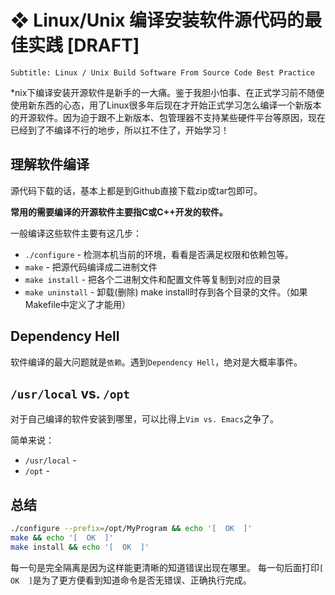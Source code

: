 # ❖ Linux/Unix 编译安装软件源代码的最佳实践 [DRAFT]

`Subtitle: Linux / Unix Build Software From Source Code Best Practice`

*nix下编译安装开源软件是新手的一大痛。鉴于我胆小怕事、在正式学习前不随便使用新东西的心态，用了Linux很多年后现在才开始正式学习怎么编译一个新版本的开源软件。因为迫于跟不上新版本、包管理器不支持某些硬件平台等原因，现在已经到了不编译不行的地步，所以扛不住了，开始学习！


## 理解软件编译

源代码下载的话，基本上都是到Github直接下载zip或tar包即可。

**常用的需要编译的开源软件主要指C或C++开发的软件。**

一般编译这些软件主要有这几步：
- `./configure` - 检测本机当前的环境，看看是否满足权限和依赖包等。
- `make` - 把源代码编译成二进制文件
- `make install` - 把各个二进制文件和配置文件等复制到对应的目录
- `make uninstall` - 卸载(删除) make install时存到各个目录的文件。（如果Makefile中定义了才能用）


## Dependency Hell

软件编译的最大问题就是`依赖`。遇到`Dependency Hell`，绝对是大概率事件。


## `/usr/local` vs. `/opt`

对于自己编译的软件安装到哪里，可以比得上`Vim vs. Emacs`之争了。


简单来说：
- `/usr/local` - 
- `/opt` - 


## 总结

```sh
./configure --prefix=/opt/MyProgram && echo '[  OK  ]'
make && echo '[  OK  ]'
make install && echo '[  OK  ]'
```

每一句是完全隔离是因为这样能更清晰的知道错误出现在哪里。
每一句后面打印`[  OK  ]`是为了更方便看到知道命令是否无错误、正确执行完成。